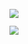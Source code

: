 ![](https://ae01.alicdn.com/kf/H942eea45cc2e4e6caffe4e52ece3c7d9S.jpg)

![](https://ae01.alicdn.com/kf/Hb333d7999032415081b1ddd795e84933z.jpg)



